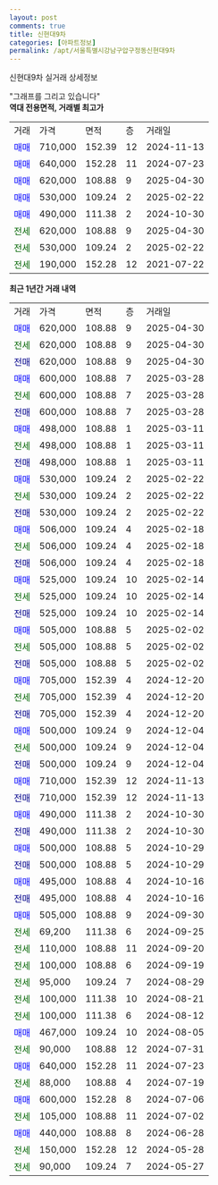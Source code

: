 ```yaml
---
layout: post
comments: true
title: 신현대9차
categories: [아파트정보]
permalink: /apt/서울특별시강남구압구정동신현대9차
---
```


신현대9차 실거래 상세정보

<script type="text/javascript">
  google.charts.load('current', {'packages':['line', 'corechart']});
  google.charts.setOnLoadCallback(drawChart);

  function drawChart() {
    var data = new google.visualization.DataTable();
    data.addColumn('date', '거래일');
    data.addColumn('number', "매매");
    data.addColumn('number', "전세");
    data.addColumn('number', "전매");

    data.addRows([[new Date(Date.parse("2025-04-30")), 620000, null, null], [new Date(Date.parse("2025-04-30")), null, 620000, null], [new Date(Date.parse("2025-04-30")), null, null, 620000], [new Date(Date.parse("2025-03-28")), 600000, null, null], [new Date(Date.parse("2025-03-28")), null, 600000, null], [new Date(Date.parse("2025-03-28")), null, null, 600000], [new Date(Date.parse("2025-03-11")), 498000, null, null], [new Date(Date.parse("2025-03-11")), null, 498000, null], [new Date(Date.parse("2025-03-11")), null, null, 498000], [new Date(Date.parse("2025-02-22")), 530000, null, null], [new Date(Date.parse("2025-02-22")), null, 530000, null], [new Date(Date.parse("2025-02-22")), null, null, 530000], [new Date(Date.parse("2025-02-18")), 506000, null, null], [new Date(Date.parse("2025-02-18")), null, 506000, null], [new Date(Date.parse("2025-02-18")), null, null, 506000], [new Date(Date.parse("2025-02-14")), 525000, null, null], [new Date(Date.parse("2025-02-14")), null, 525000, null], [new Date(Date.parse("2025-02-14")), null, null, 525000], [new Date(Date.parse("2025-02-02")), 505000, null, null], [new Date(Date.parse("2025-02-02")), null, 505000, null], [new Date(Date.parse("2025-02-02")), null, null, 505000], [new Date(Date.parse("2024-12-20")), 705000, null, null], [new Date(Date.parse("2024-12-20")), null, 705000, null], [new Date(Date.parse("2024-12-20")), null, null, 705000], [new Date(Date.parse("2024-12-04")), 500000, null, null], [new Date(Date.parse("2024-12-04")), null, 500000, null], [new Date(Date.parse("2024-12-04")), null, null, 500000], [new Date(Date.parse("2024-11-13")), 710000, null, null], [new Date(Date.parse("2024-11-13")), null, null, 710000], [new Date(Date.parse("2024-10-30")), 490000, null, null], [new Date(Date.parse("2024-10-30")), null, null, 490000], [new Date(Date.parse("2024-10-29")), 500000, null, null], [new Date(Date.parse("2024-10-29")), null, null, 500000], [new Date(Date.parse("2024-10-16")), 495000, null, null], [new Date(Date.parse("2024-10-16")), null, null, 495000], [new Date(Date.parse("2024-09-30")), 505000, null, null], [new Date(Date.parse("2024-09-25")), null, 69200, null], [new Date(Date.parse("2024-09-20")), null, 110000, null], [new Date(Date.parse("2024-09-19")), null, 100000, null], [new Date(Date.parse("2024-08-29")), null, 95000, null], [new Date(Date.parse("2024-08-21")), null, 100000, null], [new Date(Date.parse("2024-08-12")), null, 100000, null], [new Date(Date.parse("2024-08-05")), 467000, null, null], [new Date(Date.parse("2024-07-31")), null, 90000, null], [new Date(Date.parse("2024-07-23")), 640000, null, null], [new Date(Date.parse("2024-07-19")), null, 88000, null], [new Date(Date.parse("2024-07-06")), 600000, null, null], [new Date(Date.parse("2024-07-02")), null, 105000, null], [new Date(Date.parse("2024-06-28")), 440000, null, null], [new Date(Date.parse("2024-05-28")), null, 150000, null], [new Date(Date.parse("2024-05-27")), null, 90000, null]]);

    var options = {
      hAxis: {
        format: 'yyyy/MM/dd'
      },    
      lineWidth: 0,
      pointsVisible: true,    
      title: '최근 1년간 유형별 실거래가 분포',
      legend: { position: 'bottom' }
    };

    var formatter = new google.visualization.NumberFormat({pattern:'###,###'} );
    formatter.format(data, 1);
    formatter.format(data, 2);
    
    setTimeout(function() {
        var chart = new google.visualization.LineChart(document.getElementById('columnchart_material'));
        chart.draw(data, (options));
        document.getElementById('loading').style.display = 'none';
    }, 200);
  }
</script>


<div id="loading" style="z-index:20; display: block; margin-left: 0px">"그래프를 그리고 있습니다"</div>
<div id="columnchart_material" style="width: 95%; margin-left: 0px; display: block"></div>
<!-- contents start -->
<b>역대 전용면적, 거래별 최고가</b>
<table class="sortable">
    <tr>
      <td>거래</td>
      <td>가격</td>
      <td>면적</td>
      <td>층</td>
      <td>거래일</td>
    </tr>
        <tr>
          <td><a style="color: blue">매매</a></td>
          <td>710,000</td>
          <td>152.39</td>
          <td>12</td>
          <td>2024-11-13</td>
        </tr>            <tr>
          <td><a style="color: blue">매매</a></td>
          <td>640,000</td>
          <td>152.28</td>
          <td>11</td>
          <td>2024-07-23</td>
        </tr>            <tr>
          <td><a style="color: blue">매매</a></td>
          <td>620,000</td>
          <td>108.88</td>
          <td>9</td>
          <td>2025-04-30</td>
        </tr>            <tr>
          <td><a style="color: blue">매매</a></td>
          <td>530,000</td>
          <td>109.24</td>
          <td>2</td>
          <td>2025-02-22</td>
        </tr>            <tr>
          <td><a style="color: blue">매매</a></td>
          <td>490,000</td>
          <td>111.38</td>
          <td>2</td>
          <td>2024-10-30</td>
        </tr>        
        <tr>
              <td><a style="color: darkgreen">전세</a></td>
              <td>620,000</td>
              <td>108.88</td>
              <td>9</td>
              <td>2025-04-30</td>
            </tr>            <tr>
              <td><a style="color: darkgreen">전세</a></td>
              <td>530,000</td>
              <td>109.24</td>
              <td>2</td>
              <td>2025-02-22</td>
            </tr>            <tr>
              <td><a style="color: darkgreen">전세</a></td>
              <td>190,000</td>
              <td>152.28</td>
              <td>12</td>
              <td>2021-07-22</td>
            </tr>        
    
</table>

<b>최근 1년간 거래 내역</b>

<table class="sortable">
    <tr>
      <td>거래</td>
      <td>가격</td>
      <td>면적</td>
      <td>층</td>
      <td>거래일</td>
    </tr>
    <tr>
      <td><a style="color: blue">매매</a></td>
      <td>620,000</td>
      <td>108.88</td>
      <td>9</td>
      <td>2025-04-30</td>
    </tr>          <tr>
      <td><a style="color: darkgreen">전세</a></td>
      <td>620,000</td>
      <td>108.88</td>
      <td>9</td>
      <td>2025-04-30</td>
    </tr>          <tr>
      <td><a style="color: darkblue">전매</a></td>
      <td>620,000</td>
      <td>108.88</td>
      <td>9</td>
      <td>2025-04-30</td>
    </tr>          <tr>
      <td><a style="color: blue">매매</a></td>
      <td>600,000</td>
      <td>108.88</td>
      <td>7</td>
      <td>2025-03-28</td>
    </tr>          <tr>
      <td><a style="color: darkgreen">전세</a></td>
      <td>600,000</td>
      <td>108.88</td>
      <td>7</td>
      <td>2025-03-28</td>
    </tr>          <tr>
      <td><a style="color: darkblue">전매</a></td>
      <td>600,000</td>
      <td>108.88</td>
      <td>7</td>
      <td>2025-03-28</td>
    </tr>          <tr>
      <td><a style="color: blue">매매</a></td>
      <td>498,000</td>
      <td>108.88</td>
      <td>1</td>
      <td>2025-03-11</td>
    </tr>          <tr>
      <td><a style="color: darkgreen">전세</a></td>
      <td>498,000</td>
      <td>108.88</td>
      <td>1</td>
      <td>2025-03-11</td>
    </tr>          <tr>
      <td><a style="color: darkblue">전매</a></td>
      <td>498,000</td>
      <td>108.88</td>
      <td>1</td>
      <td>2025-03-11</td>
    </tr>          <tr>
      <td><a style="color: blue">매매</a></td>
      <td>530,000</td>
      <td>109.24</td>
      <td>2</td>
      <td>2025-02-22</td>
    </tr>          <tr>
      <td><a style="color: darkgreen">전세</a></td>
      <td>530,000</td>
      <td>109.24</td>
      <td>2</td>
      <td>2025-02-22</td>
    </tr>          <tr>
      <td><a style="color: darkblue">전매</a></td>
      <td>530,000</td>
      <td>109.24</td>
      <td>2</td>
      <td>2025-02-22</td>
    </tr>          <tr>
      <td><a style="color: blue">매매</a></td>
      <td>506,000</td>
      <td>109.24</td>
      <td>4</td>
      <td>2025-02-18</td>
    </tr>          <tr>
      <td><a style="color: darkgreen">전세</a></td>
      <td>506,000</td>
      <td>109.24</td>
      <td>4</td>
      <td>2025-02-18</td>
    </tr>          <tr>
      <td><a style="color: darkblue">전매</a></td>
      <td>506,000</td>
      <td>109.24</td>
      <td>4</td>
      <td>2025-02-18</td>
    </tr>          <tr>
      <td><a style="color: blue">매매</a></td>
      <td>525,000</td>
      <td>109.24</td>
      <td>10</td>
      <td>2025-02-14</td>
    </tr>          <tr>
      <td><a style="color: darkgreen">전세</a></td>
      <td>525,000</td>
      <td>109.24</td>
      <td>10</td>
      <td>2025-02-14</td>
    </tr>          <tr>
      <td><a style="color: darkblue">전매</a></td>
      <td>525,000</td>
      <td>109.24</td>
      <td>10</td>
      <td>2025-02-14</td>
    </tr>          <tr>
      <td><a style="color: blue">매매</a></td>
      <td>505,000</td>
      <td>108.88</td>
      <td>5</td>
      <td>2025-02-02</td>
    </tr>          <tr>
      <td><a style="color: darkgreen">전세</a></td>
      <td>505,000</td>
      <td>108.88</td>
      <td>5</td>
      <td>2025-02-02</td>
    </tr>          <tr>
      <td><a style="color: darkblue">전매</a></td>
      <td>505,000</td>
      <td>108.88</td>
      <td>5</td>
      <td>2025-02-02</td>
    </tr>          <tr>
      <td><a style="color: blue">매매</a></td>
      <td>705,000</td>
      <td>152.39</td>
      <td>4</td>
      <td>2024-12-20</td>
    </tr>          <tr>
      <td><a style="color: darkgreen">전세</a></td>
      <td>705,000</td>
      <td>152.39</td>
      <td>4</td>
      <td>2024-12-20</td>
    </tr>          <tr>
      <td><a style="color: darkblue">전매</a></td>
      <td>705,000</td>
      <td>152.39</td>
      <td>4</td>
      <td>2024-12-20</td>
    </tr>          <tr>
      <td><a style="color: blue">매매</a></td>
      <td>500,000</td>
      <td>109.24</td>
      <td>9</td>
      <td>2024-12-04</td>
    </tr>          <tr>
      <td><a style="color: darkgreen">전세</a></td>
      <td>500,000</td>
      <td>109.24</td>
      <td>9</td>
      <td>2024-12-04</td>
    </tr>          <tr>
      <td><a style="color: darkblue">전매</a></td>
      <td>500,000</td>
      <td>109.24</td>
      <td>9</td>
      <td>2024-12-04</td>
    </tr>          <tr>
      <td><a style="color: blue">매매</a></td>
      <td>710,000</td>
      <td>152.39</td>
      <td>12</td>
      <td>2024-11-13</td>
    </tr>          <tr>
      <td><a style="color: darkblue">전매</a></td>
      <td>710,000</td>
      <td>152.39</td>
      <td>12</td>
      <td>2024-11-13</td>
    </tr>          <tr>
      <td><a style="color: blue">매매</a></td>
      <td>490,000</td>
      <td>111.38</td>
      <td>2</td>
      <td>2024-10-30</td>
    </tr>          <tr>
      <td><a style="color: darkblue">전매</a></td>
      <td>490,000</td>
      <td>111.38</td>
      <td>2</td>
      <td>2024-10-30</td>
    </tr>          <tr>
      <td><a style="color: blue">매매</a></td>
      <td>500,000</td>
      <td>108.88</td>
      <td>5</td>
      <td>2024-10-29</td>
    </tr>          <tr>
      <td><a style="color: darkblue">전매</a></td>
      <td>500,000</td>
      <td>108.88</td>
      <td>5</td>
      <td>2024-10-29</td>
    </tr>          <tr>
      <td><a style="color: blue">매매</a></td>
      <td>495,000</td>
      <td>108.88</td>
      <td>4</td>
      <td>2024-10-16</td>
    </tr>          <tr>
      <td><a style="color: darkblue">전매</a></td>
      <td>495,000</td>
      <td>108.88</td>
      <td>4</td>
      <td>2024-10-16</td>
    </tr>          <tr>
      <td><a style="color: blue">매매</a></td>
      <td>505,000</td>
      <td>108.88</td>
      <td>9</td>
      <td>2024-09-30</td>
    </tr>          <tr>
      <td><a style="color: darkgreen">전세</a></td>
      <td>69,200</td>
      <td>111.38</td>
      <td>6</td>
      <td>2024-09-25</td>
    </tr>          <tr>
      <td><a style="color: darkgreen">전세</a></td>
      <td>110,000</td>
      <td>108.88</td>
      <td>11</td>
      <td>2024-09-20</td>
    </tr>          <tr>
      <td><a style="color: darkgreen">전세</a></td>
      <td>100,000</td>
      <td>108.88</td>
      <td>6</td>
      <td>2024-09-19</td>
    </tr>          <tr>
      <td><a style="color: darkgreen">전세</a></td>
      <td>95,000</td>
      <td>109.24</td>
      <td>7</td>
      <td>2024-08-29</td>
    </tr>          <tr>
      <td><a style="color: darkgreen">전세</a></td>
      <td>100,000</td>
      <td>111.38</td>
      <td>10</td>
      <td>2024-08-21</td>
    </tr>          <tr>
      <td><a style="color: darkgreen">전세</a></td>
      <td>100,000</td>
      <td>111.38</td>
      <td>6</td>
      <td>2024-08-12</td>
    </tr>          <tr>
      <td><a style="color: blue">매매</a></td>
      <td>467,000</td>
      <td>109.24</td>
      <td>10</td>
      <td>2024-08-05</td>
    </tr>          <tr>
      <td><a style="color: darkgreen">전세</a></td>
      <td>90,000</td>
      <td>108.88</td>
      <td>12</td>
      <td>2024-07-31</td>
    </tr>          <tr>
      <td><a style="color: blue">매매</a></td>
      <td>640,000</td>
      <td>152.28</td>
      <td>11</td>
      <td>2024-07-23</td>
    </tr>          <tr>
      <td><a style="color: darkgreen">전세</a></td>
      <td>88,000</td>
      <td>108.88</td>
      <td>4</td>
      <td>2024-07-19</td>
    </tr>          <tr>
      <td><a style="color: blue">매매</a></td>
      <td>600,000</td>
      <td>152.28</td>
      <td>8</td>
      <td>2024-07-06</td>
    </tr>          <tr>
      <td><a style="color: darkgreen">전세</a></td>
      <td>105,000</td>
      <td>108.88</td>
      <td>11</td>
      <td>2024-07-02</td>
    </tr>          <tr>
      <td><a style="color: blue">매매</a></td>
      <td>440,000</td>
      <td>108.88</td>
      <td>8</td>
      <td>2024-06-28</td>
    </tr>          <tr>
      <td><a style="color: darkgreen">전세</a></td>
      <td>150,000</td>
      <td>152.28</td>
      <td>12</td>
      <td>2024-05-28</td>
    </tr>          <tr>
      <td><a style="color: darkgreen">전세</a></td>
      <td>90,000</td>
      <td>109.24</td>
      <td>7</td>
      <td>2024-05-27</td>
    </tr>      </table>
<!-- contents end -->    

